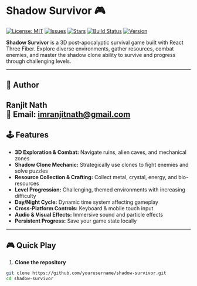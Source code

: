 # Shadow Survivor 🎮

[![License: MIT](https://img.shields.io/badge/License-MIT-green)](LICENSE)
[![Issues](https://img.shields.io/github/issues/yourusername/shadow-survivor)](https://github.com/yourusername/shadow-survivor/issues)
[![Stars](https://img.shields.io/github/stars/yourusername/shadow-survivor)](https://github.com/yourusername/shadow-survivor/stargazers)
[![Build Status](https://img.shields.io/badge/build-passing-brightgreen)](https://github.com/yourusername/shadow-survivor/actions)
[![Version](https://img.shields.io/badge/version-1.0.0-blue)](https://github.com/yourusername/shadow-survivor/releases)

**Shadow Survivor** is a 3D post-apocalyptic survival game built with React Three Fiber. Explore diverse environments, gather resources, combat enemies, and master the shadow clone ability to survive and progress through challenging levels.

---

## 📌 Author
**Ranjit Nath**  
📧 Email: [imranjitnath@gmail.com](mailto:imranjitnath@gmail.com)  
---

## 🕹️ Features
- **3D Exploration & Combat:** Navigate ruins, alien caves, and mechanical zones  
- **Shadow Clone Mechanic:** Strategically use clones to fight enemies and solve puzzles  
- **Resource Collection & Crafting:** Collect metal, crystal, energy, and bio-resources  
- **Level Progression:** Challenging, themed environments with increasing difficulty  
- **Day/Night Cycle:** Dynamic time system affecting gameplay  
- **Cross-Platform Controls:** Keyboard & mobile touch input  
- **Audio & Visual Effects:** Immersive sound and particle effects  
- **Persistent Progress:** Save your game state locally  

---

## 🎮 Quick Play

1. **Clone the repository**
```bash
git clone https://github.com/yourusername/shadow-survivor.git
cd shadow-survivor
